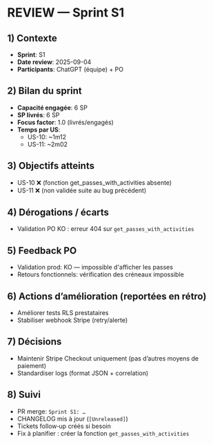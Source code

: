 # REVIEW — Sprint S1

## 1) Contexte

- **Sprint**: S1
- **Date review**: 2025-09-04
- **Participants**: ChatGPT (équipe) + PO

## 2) Bilan du sprint

- **Capacité engagée**: 6 SP
- **SP livrés**: 6 SP
- **Focus factor**: 1.0 (livrés/engagés)
- **Temps par US**:
  - US-10: ~1m12
  - US-11: ~2m02

## 3) Objectifs atteints

- US-10 ❌ (fonction get_passes_with_activities absente)
- US-11 ❌ (non validée suite au bug précédent)

## 4) Dérogations / écarts

- Validation PO KO : erreur 404 sur `get_passes_with_activities`

## 5) Feedback PO

- Validation prod: KO — impossible d'afficher les passes
- Retours fonctionnels: vérification des créneaux impossible

## 6) Actions d’amélioration (reportées en rétro)

- Améliorer tests RLS prestataires
- Stabiliser webhook Stripe (retry/alerte)

## 7) Décisions

- Maintenir Stripe Checkout uniquement (pas d’autres moyens de paiement)
- Standardiser logs (format JSON + correlation)

## 8) Suivi

- PR merge: `Sprint S1: …`
- CHANGELOG mis à jour (`[Unreleased]`)
- Tickets follow‑up créés si besoin
- Fix à planifier : créer la fonction `get_passes_with_activities`
